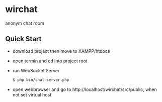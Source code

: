 # wirchat
anonym chat room

## Quick Start

- download project then move to XAMPP/htdocs
- open termin and cd into project root

- run WebSocket Server
  ``` bash
  $ php bin/chat-server.php
  ```
- open webbrowser and go to http://localhost/wirchat/src/public, when not set virtual host



